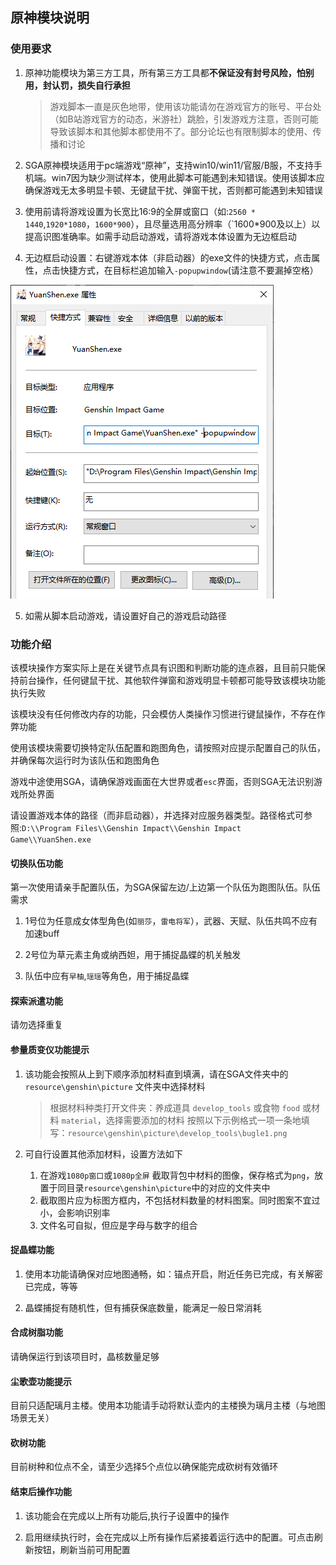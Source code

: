 ## 原神模块说明

### 使用要求

1. 原神功能模块为第三方工具，所有第三方工具都**不保证没有封号风险，怕别用，封认罚，损失自行承担**
   
   > 游戏脚本一直是灰色地带，使用该功能请勿在游戏官方的账号、平台处（如B站游戏官方的动态，米游社）跳脸，引发游戏方注意，否则可能导致该脚本和其他脚本都使用不了。部分论坛也有限制脚本的使用、传播和讨论

2. SGA原神模块适用于pc端游戏“原神”，支持win10/win11/官服/B服，不支持手机端。win7因为缺少测试样本，使用此脚本可能遇到未知错误。使用该脚本应确保游戏无太多明显卡顿、无键鼠干扰、弹窗干扰，否则都可能遇到未知错误

3. 使用前请将游戏设置为长宽比16:9的全屏或窗口（如:`2560 * 1440`,`1920*1080`，`1600*900`），且尽量选用高分辨率（`1600*900及以上）以提高识图准确率。如需手动启动游戏，请将游戏本体设置为无边框启动

4. 无边框启动设置：右键游戏本体（非启动器）的exe文件的快捷方式，点击属性，点击快捷方式，在目标栏追加输入`-popupwindow`(请注意不要漏掉空格）

![image029](./image/image029.png)

5. 如需从脚本启动游戏，请设置好自己的游戏启动路径
   
   

### 功能介绍

该模块操作方案实际上是在关键节点具有识图和判断功能的连点器，且目前只能保持前台操作，任何键鼠干扰、其他软件弹窗和游戏明显卡顿都可能导致该模块功能执行失败

该模块没有任何修改内存的功能，只会模仿人类操作习惯进行键鼠操作，不存在作弊功能

使用该模块需要切换特定队伍配置和跑图角色，请按照对应提示配置自己的队伍，并确保每次运行时为该队伍和跑图角色

游戏中途使用SGA，请确保游戏画面在大世界或者`esc`界面，否则SGA无法识别游戏所处界面

请设置游戏本体的路径（而非启动器），并选择对应服务器类型。路径格式可参照:`D:\\Program Files\\Genshin Impact\\Genshin Impact Game\\YuanShen.exe`

#### 切换队伍功能

第一次使用请亲手配置队伍，为SGA保留左边/上边第一个队伍为跑图队伍。队伍需求

1. 1号位为任意成女体型角色(如`丽莎`，`雷电将军`），武器、天赋、队伍共鸣不应有加速buff

2. 2号位为草元素主角或纳西妲，用于捕捉晶蝶的机关触发

3. 队伍中应有`早柚`,`瑶瑶`等角色，用于捕捉晶蝶

#### 探索派遣功能

请勿选择重复

#### 参量质变仪功能提示

1. 该功能会按照从上到下顺序添加材料直到填满，请在SGA文件夹中的`resource\genshin\picture` 文件夹中选择材料
   
   > 根据材料种类打开文件夹：养成道具 `develop_tools` 或食物 `food` 或材料 `material`，选择需要添加的材料
   > 按照以下示例格式一项一条地填写：`resource\genshin\picture\develop_tools\bugle1.png`

2. 可自行设置其他添加材料，设置方法如下
   
   1. 在游戏`1080p窗口`或`1080p全屏` 截取背包中材料的图像，保存格式为`png`，放置于同目录`resource\genshin\picture`中的对应的文件夹中
   2. 截取图片应为标图方框内，不包括材料数量的材料图案。同时图案不宜过小，会影响识别率
   3. 文件名可自拟，但应是字母与数字的组合

#### 捉晶蝶功能

1. 使用本功能请确保对应地图通畅，如：锚点开启，附近任务已完成，有关解密已完成，等等

2. 晶蝶捕捉有随机性，但有捕获保底数量，能满足一般日常消耗

#### 合成树脂功能

请确保运行到该项目时，晶核数量足够

#### 尘歌壶功能提示

目前只适配璃月主楼。使用本功能请手动将默认壶内的主楼换为璃月主楼（与地图场景无关）

#### 砍树功能

目前树种和位点不全，请至少选择5个点位以确保能完成砍树有效循环

#### 结束后操作功能

1. 该功能会在完成以上所有功能后,执行子设置中的操作

2. 启用继续执行时，会在完成以上所有操作后紧接着运行选中的配置。可点击刷新按钮，刷新当前可用配置
